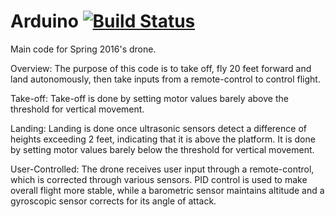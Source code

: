 # Arduino [![Build Status](https://travis-ci.org/markrjr/Arduino.svg?branch=master)](https://travis-ci.org/markrjr/Arduino)
Main code for Spring 2016's drone.

Overview:
The purpose of this code is to take off, fly 20 feet forward and land autonomously,
then take inputs from a remote-control to control flight.

Take-off:
Take-off is done by setting motor values barely above the threshold for vertical movement.

Landing:
Landing is done once ultrasonic sensors detect a difference of heights exceeding 2 feet, indicating that it is above the platform.
It is done by setting motor values barely below the threshold for vertical movement.

User-Controlled:
The drone receives user input through a remote-control, which is corrected through various sensors. PID control is used to make overall flight more stable,
while a barometric sensor maintains altitude and a gyroscopic sensor corrects for its angle of attack.